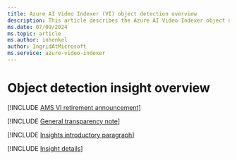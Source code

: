 ```yaml
---
title: Azure AI Video Indexer (VI) object detection overview
description: This article describes the Azure AI Video Indexer object detection insight.
ms.date: 07/09/2024
ms.topic: article
ms.author: inhenkel
author: IngridAtMicrosoft
ms.service: azure-video-indexer
---
```


# Object detection insight overview

[!INCLUDE [AMS VI retirement announcement](./includes/important-ams-retirement-avi-announcement.md)]

[!INCLUDE [General transparency note](./includes/read-general-transparency-note.md)]

[!INCLUDE [Insights introductory paragraph](./includes/insights-intro-paragraph.md)]

[!INCLUDE [Insight details](./includes/object-detection.md)]
